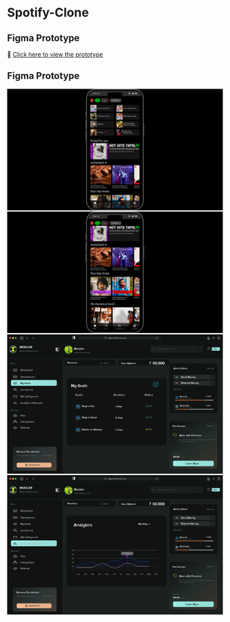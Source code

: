 # Spotify-Clone
## Figma Prototype
🔗 [Click here to view the prototype](https://www.figma.com/proto/2voT6FKQnMvT2yaLIqQH6C/Untitled?node-id=62-4)




## Figma Prototype
![Prototype Image](https://github.com/Mukilanbalakrishnan/Spotify_Clone/blob/4c9dcab59ea17561b20b4a297904e0b81e247650/Image%201.png)
![Prototype Image](https://github.com/Mukilanbalakrishnan/Spotify_Clone/blob/80a1e08c0868cdb50d19beb2b77c9b0f1f6e17e3/Image%202.png)
![Prototype Image](https://github.com/Mukilanbalakrishnan/Project-1-CoderOne/blob/main/MacBook%20Pro%2016_%20-%205.png)
![Prototype Image](https://github.com/Mukilanbalakrishnan/Project-1-CoderOne/blob/main/MacBook%20Pro%2016_%20-%206.png)
